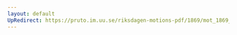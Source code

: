```yaml
---
layout: default
UpRedirect: https://pruto.im.uu.se/riksdagen-motions-pdf/1869/mot_1869__ak__252/mot_1869__ak__252-002.pdf
---
```

